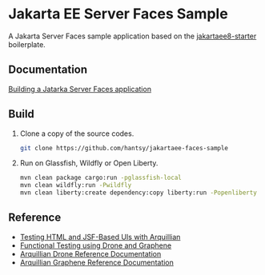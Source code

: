 #  Jakarta EE Server Faces Sample

A Jakarta Server Faces sample application based on the [jakartaee8-starter](https://github.com/hantsy/jakartaee8-starter) boilerplate.



## Documentation

[Building a Jatarka Server Faces application](/docs/guide.md)

## Build

1. Clone a copy of the source codes.

   ```bash
   git clone https://github.com/hantsy/jakartaee-faces-sample
   ```

2. Run on Glassfish, Wildfly or Open Liberty.

   ```bash
   mvn clean package cargo:run -pglassfish-local
   mvn clean wildfly:run -Pwildfly
   mvn clean liberty:create dependency:copy liberty:run -Popenliberty
   ```
   
## Reference

* [Testing HTML and JSF-Based UIs with Arquillian](https://blogs.oracle.com/javamagazine/testing-html-and-jsf-based-uis-with-arquillian)
* [Functional Testing using Drone and Graphene](http://arquillian.org/guides/functional_testing_using_graphene/)
* [Arquillian Drone Reference Documentation](http://arquillian.org/arquillian-extension-drone)
* [Arquillian Graphene  Reference Documentation](http://arquillian.org/arquillian-graphene)